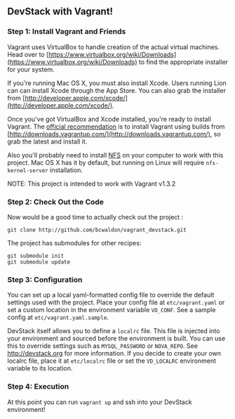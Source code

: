 ## DevStack with Vagrant!

### Step 1: Install Vagrant and Friends
Vagrant uses VirtualBox to handle creation of the actual virtual machines. Head over to [https://www.virtualbox.org/wiki/Downloads](https://www.virtualbox.org/wiki/Downloads) to find the appropriate installer for your system.

If you're running Mac OS X, you must also install Xcode. Users running Lion can can install Xcode through the App Store. You can also grab the installer from [http://developer.apple.com/xcode/](http://developer.apple.com/xcode/).

Once you've got VirtualBox and Xcode installed, you're ready to install Vagrant. The [official recommendation](http://docs.vagrantup.com/v2/installation/index.html) is to install Vagrant using builds from [http://downloads.vagrantup.com/](http://downloads.vagrantup.com/), so grab the latest and install it.

Also you'll probably need to install [NFS](http://en.wikipedia.org/wiki/Network_File_System) on your computer to work with this project. Mac OS X has it by default, but running on Linux will require ```nfs-kernel-server``` installation.

NOTE: This project is intended to work with Vagrant v1.3.2

### Step 2: Check Out the Code
Now would be a good time to actually check out the project :

    git clone http://github.com/bcwaldon/vagrant_devstack.git

The project has submodules for other recipes:

    git submodule init
    git submodule update

### Step 3: Configuration
You can set up a local yaml-formatted config file to override the default settings used with the project. Place your config file at `etc/vagrant.yaml` or set a custom location in the environment variable `VD_CONF`. See a sample config at `etc/vagrant.yaml.sample`.

DevStack itself allows you to define a `localrc` file. This file is injected into your environment and sourced before the environment is built. You can use this to override settings such as `MYSQL_PASSWORD` or `NOVA_REPO`. See http://devstack.org for more information. If you decide to create your own localrc file, place it at `etc/localrc` file or set the `VD_LOCALRC` environment variable to its location.

### Step 4: Execution
At this point you can run `vagrant up` and ssh into your DevStack environment!
